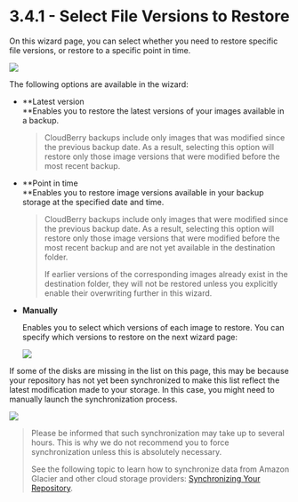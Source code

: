 # 3.4.1 - Select File Versions to Restore

On this wizard page, you can select whether you need to restore specific file versions, or restore to a specific point in time.

![](https://github.com/robertzakiev/gitbook/tree/703d9f96af3546d5a85e17cd24df8e3834d130e4/assets/image-based-select-file-versions-to-restore.png)

The following options are available in the wizard:

* **Latest version    
  **Enables you to restore the latest versions of your images available in a backup.

  > CloudBerry backups include only images that was modified since the previous backup date. As a result, selecting this option will restore only those image versions that were modified before the most recent backup.

* **Point in time    
  **Enables you to restore image versions available in your backup storage at the specified date and time.

  > CloudBerry backups include only images that were modified since the previous backup date. As a result, selecting this option will restore only those image versions that were modified before the most recent backup and are not yet available in the destination folder.
  >
  > If earlier versions of the corresponding images already exist in the destination folder, they will not be restored unless you explicitly enable their overwriting further in this wizard.

* **Manually**

  Enables you to select which versions of each image to restore. You can specify which versions to restore on the next wizard page:

  ![](https://github.com/robertzakiev/gitbook/tree/703d9f96af3546d5a85e17cd24df8e3834d130e4/assets/image-based-select-image.png)

If some of the disks are missing in the list on this page, this may be because your repository has not yet been synchronized to make this list reflect the latest modification made to your storage. In this case, you might need to manually launch the synchronization process.

![](https://github.com/robertzakiev/gitbook/tree/703d9f96af3546d5a85e17cd24df8e3834d130e4/assets/synchronize-repository-dialog-window.png)

> Please be informed that such synchronization may take up to several hours. This is why we do not recommend you to force synchronization unless this is absolutely necessary.
>
> See the following topic to learn how to synchronize data from Amazon Glacier and other cloud storage providers: [Synchronizing Your Repository](https://www.gitbook.com/book/yuriyshutov/restore-wizard-draft/edit#).

